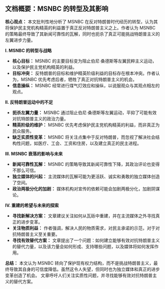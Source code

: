 ## 文档概要：MSNBC 的转型及其影响

**核心观点：** 本文批判性地分析了 MSNBC 在反对特朗普时代经历的转型，认为其将保护民主党机构精英的利益置于真正反对特朗普主义之上。作者认为 MSNBC 的策略最终导致了其新闻可靠性的瓦解，同时也扼杀了真正可能挑战特朗普主义的左翼进步力量。

**I. MSNBC 的转型与战略**

*   **核心目标：** MSNBC 的主要目标变为阻止伯尼·桑德斯等左翼民粹主义运动，以及保护民主党机构精英的利益。
*   **目标冲突：** 反特朗普的目标和维护精英阶级利益的目标存在根本冲突。作者认为，MSNBC 优先考虑后者，牺牲了真正对抗特朗普主义的机会。
*   **信息操纵：** MSNBC 经常进行煤气灯效应和操纵，以说服观众与其观点相左的观点。

**II. 反特朗普运动中的不足**

*   **扼杀左翼力量：** MSNBC 通过阻止伯尼·桑德斯等左翼运动，平抑了可能有效对抗特朗普主义的政治力量。
*   **精英阶级的维护：** MSNBC 优先考虑保护民主党机构精英的利益，而非真正为民众服务。
*   **缺乏实质性变革：** MSNBC 将关注点集中于反对特朗普，而忽视了解决社会结构性问题，如医疗、工会、工资和住房，以及建立真正的民主进程。

**III.  MSNBC 衰落的影响与未来**

*   **新闻可靠性瓦解：** MSNBC 的策略导致其新闻可靠性下降，其政治评论也变得不那么可信。
*   **独立媒体的兴起：** 主流媒体的瓦解可能为更活跃、诚实和勇敢的独立媒体创造了空间。
*   **政治两极分化的加剧：** 媒体机构对宣传的依赖可能会加剧两极分化，加剧阴谋论。

**IV.  重建的希望与未来的探索**

*   **寻找新解决方案：**  文章建议关注如何从瓦砾中重建，并在主流媒体之外寻找真正的进步变革。
*   **关注物质利益：**  作者强调，解决人民的物质需求，对民主承诺的示范，对于对抗特朗普主义至关重要。
*   **寻找有效替代方案：**  文章提出了一个问题：如何建立能够有效对抗特朗普主义的替代力量，以及该力量会如何形成、支持哪些问题，以及媒体将如何发挥作用。

**总结：**  本文认为 MSNBC 转向了保护现有权力结构，而不是挑战特朗普主义，最终导致其自身的可信度降低。虽然这令人失望，但同时也为独立媒体和真正的进步变革创造了机会。 文章呼吁人们关注实质性问题，并寻找能够有效对抗特朗普主义的替代方案。